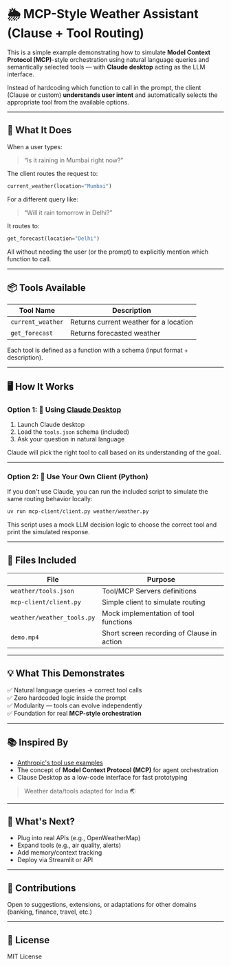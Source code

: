 # 🌦️ MCP-Style Weather Assistant (Clause + Tool Routing)

This is a simple example demonstrating how to simulate **Model Context Protocol (MCP)**-style orchestration using natural language queries and semantically selected tools — with **Claude desktop** acting as the LLM interface.

Instead of hardcoding which function to call in the prompt, the client (Clause or custom) **understands user intent** and automatically selects the appropriate tool from the available options.

---

## 🧠 What It Does

When a user types:

> “Is it raining in Mumbai right now?”

The client routes the request to:
```python
current_weather(location="Mumbai")
```

For a different query like:

> “Will it rain tomorrow in Delhi?”

It routes to:
```python
get_forecast(location="Delhi")
```

All without needing the user (or the prompt) to explicitly mention which function to call.

---

## 📦 Tools Available

| Tool Name           | Description                            |
|---------------------|----------------------------------------|
| `current_weather`   | Returns current weather for a location |
| `get_forecast`      | Returns forecasted weather             |

Each tool is defined as a function with a schema (input format + description).

---

## 🖥️ How It Works

### Option 1: 🧠 Using [Claude Desktop](https://github.com/johnlindquist/claude-desktop)
1. Launch Claude desktop
2. Load the `tools.json` schema (included)
3. Ask your question in natural language

Claude will pick the right tool to call based on its understanding of the goal.

---

### Option 2: 🧰 Use Your Own Client (Python)

If you don't use Claude, you can run the included script to simulate the same routing behavior locally:

```bash
uv run mcp-client/client.py weather/weather.py
```

This script uses a mock LLM decision logic to choose the correct tool and print the simulated response.

---

## 📁 Files Included

| File                      | Purpose                                          |
|---------------------------|--------------------------------------------------|
| `weather/tools.json`      | Tool/MCP Servers definitions                     |
| `mcp-client/client.py`    | Simple client to simulate routing                |
| `weather/weather_tools.py`| Mock implementation of tool functions            |
| `demo.mp4`                | Short screen recording of Clause in action       |

---

## 💡 What This Demonstrates

✅ Natural language queries → correct tool calls  
✅ Zero hardcoded logic inside the prompt  
✅ Modularity — tools can evolve independently  
✅ Foundation for real **MCP-style orchestration**

---

## 📚 Inspired By

- [Anthropic's tool use examples](https://docs.anthropic.com/)
- The concept of **Model Context Protocol (MCP)** for agent orchestration
- Clause Desktop as a low-code interface for fast prototyping

> Weather data/tools adapted for India 🌏

---

## 🚀 What's Next?

- Plug into real APIs (e.g., OpenWeatherMap)
- Expand tools (e.g., air quality, alerts)
- Add memory/context tracking
- Deploy via Streamlit or API

---

## 🤝 Contributions

Open to suggestions, extensions, or adaptations for other domains (banking, finance, travel, etc.)

---

## 📜 License

MIT License
